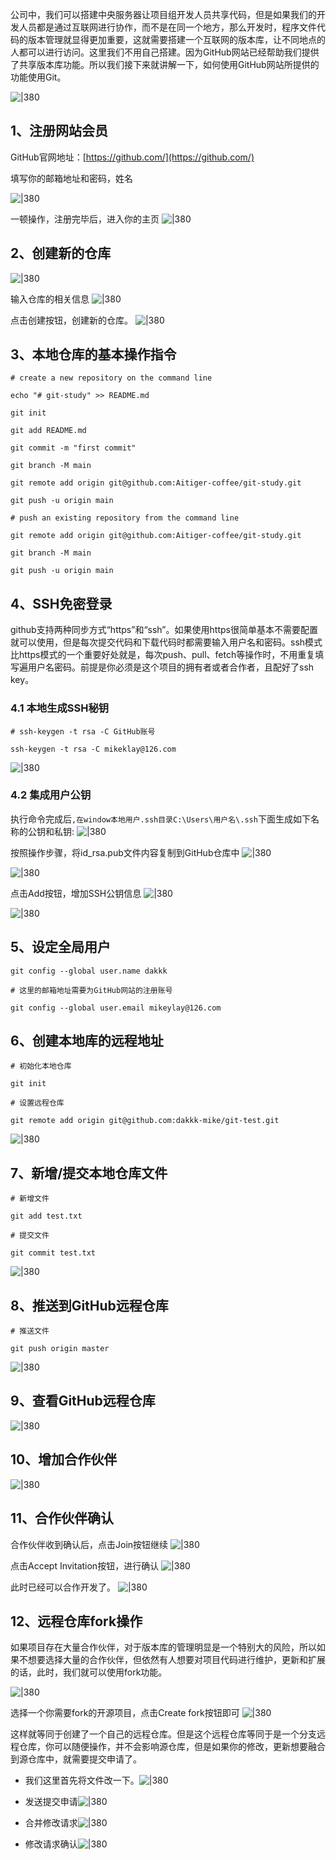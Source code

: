
公司中，我们可以搭建中央服务器让项目组开发人员共享代码，但是如果我们的开发人员都是通过互联网进行协作，而不是在同一个地方，那么开发时，程序文件代码的版本管理就显得更加重要，这就需要搭建一个互联网的版本库，让不同地点的人都可以进行访问。这里我们不用自己搭建。因为GitHub网站已经帮助我们提供了共享版本库功能。所以我们接下来就讲解一下，如何使用GitHub网站所提供的功能使用Git。

![|380](https://my-obsidian-image.oss-cn-guangzhou.aliyuncs.com/2024/04/290a2f5e5a2539f989a55c6dd59d58c2.png)
## 1、注册网站会员

GitHub官网地址：[https://github.com/](https://github.com/)

填写你的邮箱地址和密码，姓名

![|380](https://my-obsidian-image.oss-cn-guangzhou.aliyuncs.com/2024/04/6a5fd076c40f293a3e0415fd643114fe.png)

一顿操作，注册完毕后，进入你的主页
![|380](https://my-obsidian-image.oss-cn-guangzhou.aliyuncs.com/2024/04/1d1287f24931d8822cfa1e36ee81d5e4.png)

## 2、创建新的仓库

![|380](https://my-obsidian-image.oss-cn-guangzhou.aliyuncs.com/2024/04/a90de3051c03bcdabb79a74dc2eeacba.png)

输入仓库的相关信息
![|380](https://my-obsidian-image.oss-cn-guangzhou.aliyuncs.com/2024/04/f1ff2c0daa2d6b4415c3f5cd16923d42.png)

点击创建按钮，创建新的仓库。
![|380](https://my-obsidian-image.oss-cn-guangzhou.aliyuncs.com/2024/04/4433bbad82a8d65b7114f2c7030da4df.png)

## 3、本地仓库的基本操作指令

```shell
# create a new repository on the command line

echo "# git-study" >> README.md

git init

git add README.md

git commit -m "first commit"

git branch -M main

git remote add origin git@github.com:Aitiger-coffee/git-study.git

git push -u origin main

# push an existing repository from the command line

git remote add origin git@github.com:Aitiger-coffee/git-study.git

git branch -M main

git push -u origin main
```
## 4、SSH免密登录

github支持两种同步方式“https”和“ssh”。如果使用https很简单基本不需要配置就可以使用，但是每次提交代码和下载代码时都需要输入用户名和密码。ssh模式比https模式的一个重要好处就是，每次push、pull、fetch等操作时，不用重复填写遍用户名密码。前提是你必须是这个项目的拥有者或者合作者，且配好了ssh key。
### 4.1 本地生成SSH秘钥

```shell
# ssh-keygen -t rsa -C GitHub账号

ssh-keygen -t rsa -C mikeklay@126.com
```

![|380](https://my-obsidian-image.oss-cn-guangzhou.aliyuncs.com/2024/04/ea225923539b548bf96704b43cb27a21.png)

### 4.2 集成用户公钥

执行命令完成后`,在window本地用户.ssh目录C:\Users\用户名\.ssh`下面生成如下名称的公钥和私钥:
![|380](https://my-obsidian-image.oss-cn-guangzhou.aliyuncs.com/2024/04/e253640b51fe8ffb24ba6acf61504fb7.png)

按照操作步骤，将id_rsa.pub文件内容复制到GitHub仓库中
![|380](https://my-obsidian-image.oss-cn-guangzhou.aliyuncs.com/2024/04/adfc5bfb848c0a152d5c01e490f9eaaa.png)

![|380](https://my-obsidian-image.oss-cn-guangzhou.aliyuncs.com/2024/04/539312c8e69660928036b86e21b9adc4.png)

点击Add按钮，增加SSH公钥信息
![|380](https://my-obsidian-image.oss-cn-guangzhou.aliyuncs.com/2024/04/db625bd26f02d9de56644cf7aa3dd10c.png)

![|380](https://my-obsidian-image.oss-cn-guangzhou.aliyuncs.com/2024/04/e9d34992b14fcdf279ff276a19c57147.png)
## 5、设定全局用户

```shell
git config --global user.name dakkk

# 这里的邮箱地址需要为GitHub网站的注册账号

git config --global user.email mikeylay@126.com
```

## 6、创建本地库的远程地址

```shell
# 初始化本地仓库

git init

# 设置远程仓库

git remote add origin git@github.com:dakkk-mike/git-test.git
```

![|380](https://my-obsidian-image.oss-cn-guangzhou.aliyuncs.com/2024/04/53f1352df6cb1a983a89005d22f7e46e.png)
## 7、新增/提交本地仓库文件

```shell
# 新增文件

git add test.txt

# 提交文件

git commit test.txt
```

![|380](https://my-obsidian-image.oss-cn-guangzhou.aliyuncs.com/2024/04/b8936f9b93af8fdc7c75386c840237c9.png)

## 8、推送到GitHub远程仓库

```shell
# 推送文件

git push origin master
```

![|380](https://my-obsidian-image.oss-cn-guangzhou.aliyuncs.com/2024/04/e80bf33ed3461eaa6029e57ee592a47c.png)

## 9、查看GitHub远程仓库

![|380](https://my-obsidian-image.oss-cn-guangzhou.aliyuncs.com/2024/04/1c2e56ffeb5edc26927ffd66d9ed498f.png)

## 10、增加合作伙伴

![|380](https://my-obsidian-image.oss-cn-guangzhou.aliyuncs.com/2024/04/9454ba95640c9876820763191c0773da.png)

## 11、合作伙伴确认

合作伙伴收到确认后，点击Join按钮继续
![|380](https://my-obsidian-image.oss-cn-guangzhou.aliyuncs.com/2024/04/896eb7e149c1e3a0255f5fb7997a3535.png)

点击Accept Invitation按钮，进行确认
![|380](https://my-obsidian-image.oss-cn-guangzhou.aliyuncs.com/2024/04/b4c4696fabb3f18372b96976fc696814.png)

此时已经可以合作开发了。
![|380](https://my-obsidian-image.oss-cn-guangzhou.aliyuncs.com/2024/04/b491f006fada93a3159d6ba03340e797.png)

## 12、远程仓库fork操作

如果项目存在大量合作伙伴，对于版本库的管理明显是一个特别大的风险，所以如果不想要选择大量的合作伙伴，但依然有人想要对项目代码进行维护，更新和扩展的话，此时，我们就可以使用fork功能。

![|380](https://my-obsidian-image.oss-cn-guangzhou.aliyuncs.com/2024/04/23d03a02bed810baf7eba388094f780e.png)

选择一个你需要fork的开源项目，点击Create fork按钮即可
![|380](https://my-obsidian-image.oss-cn-guangzhou.aliyuncs.com/2024/04/8865849d8ad2458daf31ab90364c0adc.png)

这样就等同于创建了一个自己的远程仓库。但是这个远程仓库等同于是一个分支远程仓库，你可以随便操作，并不会影响源仓库，但是如果你的修改，更新想要融合到源仓库中，就需要提交申请了。

- 我们这里首先将文件改一下。![|380](https://my-obsidian-image.oss-cn-guangzhou.aliyuncs.com/2024/04/6c6750f1c5dbf45ecafcf9c0f08b5012.png)

- 发送提交申请![|380](https://my-obsidian-image.oss-cn-guangzhou.aliyuncs.com/2024/04/d8e980781dba1846ae73a9602f2aa3f9.png)
- 合并修改请求![|380](https://my-obsidian-image.oss-cn-guangzhou.aliyuncs.com/2024/04/6a8506c13db3bc076867075c2b3b788d.png)
- 修改请求确认![|380](https://my-obsidian-image.oss-cn-guangzhou.aliyuncs.com/2024/04/537f89d2d2f7ba7b0b12863842db2451.png)
